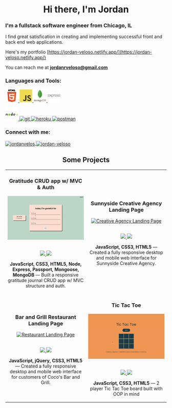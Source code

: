 <h1 align="center">Hi there, I'm Jordan</h1>
<h3 align="left">I'm a fullstack software engineer from Chicago, IL</h3>

I find great satisfication in creating and implementing successful front and back end web applications.

Here's my portfolio [https://jordan-veloso.netlify.app/](https://jordan-veloso.netlify.app/)

You can reach me at **jordanrveloso@gmail.com**

<h3 align="left">Languages and Tools:</h3>
<p align="left"> 
  <a href="https://www.w3.org/html/" target="_blank" rel="noreferrer"> 
      <img src="https://raw.githubusercontent.com/devicons/devicon/master/icons/html5/html5-original-wordmark.svg" alt="html5" width="40" height="40"/>         
  <a href="https://developer.mozilla.org/en-US/docs/Web/JavaScript" target="_blank" rel="noreferrer"> 
    <img src="https://raw.githubusercontent.com/devicons/devicon/master/icons/javascript/javascript-original.svg" alt="javascript" width="40" height="40"/>
   </a>
  <a href="https://www.mongodb.com/" target="_blank" rel="noreferrer"> 
    <img src="https://raw.githubusercontent.com/devicons/devicon/master/icons/mongodb/mongodb-original-wordmark.svg" alt="mongodb" width="40" height="40"/>
  </a>
  <a href="https://expressjs.com" target="_blank" rel="noreferrer">
    <img src="https://raw.githubusercontent.com/devicons/devicon/master/icons/express/express-original-wordmark.svg" alt="express" width="40" height="40"/>
  </a>
   <!---
  <a href="https://reactjs.org/" target="_blank" rel="noreferrer">
    <img src="https://raw.githubusercontent.com/devicons/devicon/master/icons/react/react-original-wordmark.svg" alt="react" width="40" height="40"/>     </a>
---->
</p>
<a href="https://nodejs.org" target="_blank" rel="noreferrer">
  <img src="https://raw.githubusercontent.com/devicons/devicon/master/icons/nodejs/nodejs-original-wordmark.svg" alt="nodejs" width="40" height="40"/>
</a>
<a href="https://git-scm.com/" target="_blank" rel="noreferrer">
  <img src="https://www.vectorlogo.zone/logos/git-scm/git-scm-icon.svg" alt="git" width="40" height="40"/>
</a>
<a href="https://heroku.com" target="_blank" rel="noreferrer">
  <img src="https://www.vectorlogo.zone/logos/heroku/heroku-icon.svg" alt="heroku" width="40" height="40"/>
</a>
<a href="https://postman.com" target="_blank" rel="noreferrer">
  <img src="https://www.vectorlogo.zone/logos/getpostman/getpostman-icon.svg" alt="postman" width="40" height="40"/>
</a>

<h3 align="left">Connect with me:</h3>
<p align="left">
  <a href="https://twitter.com/jordanvelos" target="blank">
    <img align="center" src="https://raw.githubusercontent.com/rahuldkjain/github-profile-readme-generator/master/src/images/icons/Social/twitter.svg" alt="jordanvelos" height="30" width="40" />
    </a>
  <a href="https://linkedin.com/in/jordan-veloso" target="blank">
    <img align="center" src="https://raw.githubusercontent.com/rahuldkjain/github-profile-readme-generator/master/src/images/icons/Social/linked-in-alt.svg" alt="jordan-veloso" height="30" width="40" />
  </a>
</p>

<!--Project Section -->

<h2 align="center">Some Projects </h2>
<div align="center">
<table>
<tr>
  <td width="50%">
    <h3 align="center" color="white">Gratitude CRUD app w/ MVC & Auth</h2>
    <div align="center" >  
      <a href='https://gratitude-journal-crud-auth.herokuapp.com/' target="_blank">
        <img src="gratitude-journal.gif" alt="Gratitude Journal Demo" height="auto" width="100%" />
      </a>
      <br>
      <br>
      <p>
        <a href="https://github.com/jrveloso/gratitude-journal-CRUD-Auth-app" target="_blank">
          <img src="https://img.shields.io/badge/Code-lightgrey?style=for-the-badge&logo=github"/>
        </a>  
        <a href="https://gratitude-journal-crud-auth.herokuapp.com/" target="_blank">
          <img src="https://img.shields.io/badge/-website-green?style=for-the-badge&color=005da8"/>
        </a>
      </p>
      <p><strong>JavaScript, CSS3, HTML5, Node, Express, Passport, Mongoose, MongoDB</strong> — Built a responsive gratitude journal CRUD app w/ MVC structure and auth.</p>
    </div>
  </td>

<!------
<td width="50%">
  <h3 align="center" color="white">To Do List CRUD App w/ MVC & Auth</h2>
  <div align="center" >  
    <a href='https://the-note-taker-96.herokuapp.com/' target="_blank">
      <img src="todolist.gif" alt="To Do List user page" height="auto" width="100%" />
    </a>
    <br>
    <br>
    <p>
      <a href="https://github.com/jsalaski/group96" target="_blank">
        <img src="https://img.shields.io/badge/Code-lightgrey?style=for-the-badge&logo=github"/>
      </a>  
      <a href="https://the-note-taker-96.herokuapp.com/" target="_blank">
        <img src="https://img.shields.io/badge/-website-green?style=for-the-badge&color=005da8"/>
      </a>
    </p>
    <p><strong>JavaScript, CSS3, Bootstrap, HTML5, Node, Express, Passport, Mongoose, MongoDB</strong> — Collaborated with other devs to build a responsive To Do List app w/ MVC structure and auth.</p>
  </div>
</td>
---->
<td width="50%">
  <h3 align="center" color="white">Sunnyside Creative Agency Landing Page</h2>
  <div align="center" >  
    <a href='https://sunnyside-creatives-agency-challenge.netlify.app/' target="_blank">
      <img src="sunnyside.gif" alt="Creative Agency Landing Page" height="auto" width="100%" />
    </a>
    <br>
    <br>
    <p>
      <a href="https://github.com/jrveloso/sunnyside-landing-page" target="_blank">
        <img src="https://img.shields.io/badge/Code-lightgrey?style=for-the-badge&logo=github"/>
      </a>  
      <a href="https://sunnyside-creatives-agency-challenge.netlify.app/" target="_blank">
        <img src="https://img.shields.io/badge/-website-green?style=for-the-badge&color=005da8"/>
      </a>
    </p>
    <p><strong>JavaScript, CSS3, HTML5</strong> — Created a fully responsive desktop and mobile web interface for Sunnyside Creative Agency.</p>
  </div>
</td>
<tr>
  
 <td width="50%">
  <h3 align="center" color="white">Bar and Grill Restaurant Landing Page</h2>
  <div align="center" >  
    <a href='https://cocos-bar-and-grill-restaurant.netlify.app/' target="_blank">
      <img src="restaurant.gif" alt="Restaurant Landing Page" height="auto" width="100%" />
    </a>
    <br>
    <br>
    <p>
      <a href="https://github.com/jrveloso/restaurant-landing-page" target="_blank">
        <img src="https://img.shields.io/badge/Code-lightgrey?style=for-the-badge&logo=github"/>
      </a>  
      <a href="https://cocos-bar-and-grill-restaurant.netlify.app/" target="_blank">
        <img src="https://img.shields.io/badge/-website-green?style=for-the-badge&color=005da8"/>
      </a>
    </p>
    <p><strong>JavaScript, jQuery, CSS3, HTML5</strong> — Created a fully responsive desktop and mobile web interface for customers of Coco's Bar and Grill.</p>
  </div>
</td>

<td width="50%">
  <h3 align="center" color="white">Tic Tac Toe</h2>
  <div align="center" >  
    <a href='https://tictactoebattle.netlify.app/' target="_blank">
      <img src="tictactoe.gif" alt="tic tac toe board" height="auto" width="100%" />
    </a>
    <br>
    <br>
    <p>
      <a href="https://github.com/jrveloso/tic-tac-toe/tree/main" target="_blank">
        <img src="https://img.shields.io/badge/Code-lightgrey?style=for-the-badge&logo=github"/>
      </a>  
      <a href="https://tictactoebattle.netlify.app/" target="_blank">
        <img src="https://img.shields.io/badge/-website-green?style=for-the-badge&color=005da8"/>
      </a>
    </p>
    <p><strong>JavaScript, CSS3, HTML5</strong> — 2 player Tic Tac Toe board built with OOP in mind</p>
  </div>
</td>
<tr>
<!---- coming
<td width="50%">
<h3 align="center" color="white">Coming Soon</h2>
<div align="center" >  
<a href='#'>
<img src="tianyi-ma-WiONHd_zYI4-unsplash.jpg" alt="Photo by Tianyi Ma on Unsplash" height="auto" width="100%" />
</a>
<br>
<br>
<p>
<a href="https://www.google.com" target="_blank">
<img src="https://img.shields.io/badge/Code-lightgrey?style=for-the-badge&logo=github"/>
</a>  
<a href="https://www.google.com" target="_blank">
<img src="https://img.shields.io/badge/-website-green?style=for-the-badge&color=005da8"/>
</a>
</p>
<p><strong></strong> - </p>
</div>
---->
</table>

